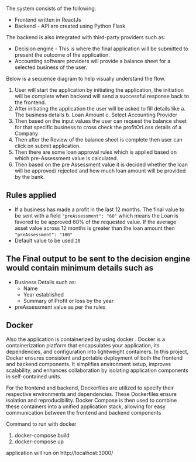 

The system consists of the following:

- Frontend written in ReactJs
- Backend - API are created using Python Flask

The backend is also integrated with third-party providers such as:

- Decision engine - This is where the final application will be submitted to present the outcome of the application.
- Accounting software providers will provide a balance sheet for a selected business of the user.

Below is a sequence diagram to help visually understand the flow.

1. User will start the application by initiating the application, the initiation will be complete when backend will send a successful response back to the frontend. 
2. After initiating the application the user will be asked to fill details like 
   a. The business details 
   b. Loan Amount 
   c. Select Accounting Provider
3. Then based on the input values the user can request the balance sheet for that specific business to cross check the profitOrLoss details of a Company 
4. Then after the Review of the balance sheet is complete then user can click on submit application.
5. Then there are some loan approval rules which is applied based on which pre-Assessment value is calculated.
6. Then based on the pre Assessment value it is decided whether the loan will be approved/ rejected and how much loan amount will be provided by the bank. 

## Rules applied 

- If a business has made a profit in the last 12 months. The final value to be sent with a field `"preAssessment": "60"` which means the Loan is favored to be approved 60% of the requested value.
If the average asset value across 12 months is greater than the loan amount then `"preAssessment": "100"`
- Default value to be used `20`

## The Final output to be sent to the decision engine would contain minimum details such as

- Business Details such as:
  - Name
  - Year established
  - Summary of Profit or loss by the year
- preAssessment value as per the rules

## Docker

Also the application is containerized by using docker . Docker is a containerization platform that encapsulates your application, its dependencies, and configuration into lightweight containers. 
In this project, Docker ensures consistent and portable deployment of both the frontend and backend components. It simplifies environment setup, improves scalability, and enhances collaboration by isolating application components in self-contained units.

For the frontend and backend, Dockerfiles are utilized to specify their respective environments and dependencies. These Dockerfiles ensure isolation and reproducibility. Docker Compose is then used to combine these containers into a unified application stack, allowing for easy communication between the frontend and backend components 

Command to run with docker

1. docker-compose build
2. docker-compose up

application will run on http://localhost:3000/
